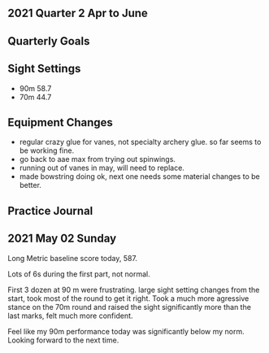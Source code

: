 2021 Quarter 2 Apr to June
---

Quarterly Goals
---

Sight Settings
---

  * 90m 58.7
  * 70m 44.7




Equipment Changes
---

  * regular crazy glue for vanes, not specialty archery glue. so far seems to be working fine.
  * go back to aae max from trying out spinwings.
  * running out of vanes in may, will need to replace.
  * made bowstring doing ok, next one needs some material changes to be better.


Practice Journal
---

## 2021 May 02 Sunday

Long Metric baseline score today, 587.

Lots of 6s during the first part, not normal.

First 3 dozen at 90 m were frustrating. large sight setting changes from the start, took most of the round to get it right. Took a much more agressive stance on the 70m round and raised the sight significantly more than the last marks, felt much more confident.

Feel like my 90m performance today was significantly below my norm. Looking forward to the next time.
